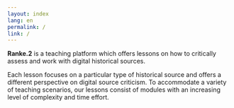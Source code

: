 ```yaml
---
layout: index
lang: en
permalink: /
link: /
---
```

**Ranke.2** is a teaching platform which offers lessons on how to critically assess and work with digital historical sources. 

Each lesson focuses on a particular type of historical source and offers a different perspective on digital source criticism. To accommodate a variety of teaching scenarios, our lessons consist of modules with an increasing level of complexity and time effort.
 

<!-- more -->


